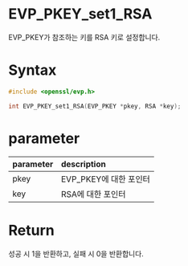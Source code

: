 # EVP_PKEY_set1_RSA

EVP_PKEY가 참조하는 키를 RSA 키로 설정합니다.

# **Syntax**

```c++
#include <openssl/evp.h>

int EVP_PKEY_set1_RSA(EVP_PKEY *pkey, RSA *key);
```

# **parameter**

| parameter | description |
| :---      | :--- |
| pkey | EVP_PKEY에 대한 포인터 |
| key | RSA에 대한 포인터 |

# **Return**

성공 시 1을 반환하고, 실패 시 0을 반환합니다.